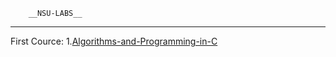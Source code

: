         __NSU-LABS__
_____________________________

First Cource:
1.[Algorithms-and-Programming-in-C](https://github.com/plugatarev/NSU-Labs/tree/main/First_Cource/Algorithms-and-Programming-in-C)